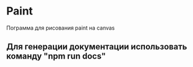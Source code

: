 # Paint

Пограмма для рисования paint на canvas

## Для генерации документации использовать команду "npm run docs"